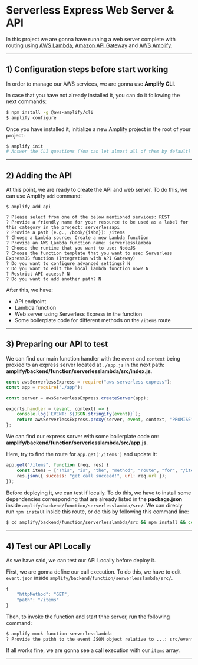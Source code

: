 # Serverless Express Web Server & API

In this project we are gonna have running a web server complete with routing using [AWS Lambda](https://aws.amazon.com/lambda/), [Amazon API Gateway](https://aws.amazon.com/api-gateway/) and [AWS Amplify](https://aws.amazon.com/es/amplify/).

---

## 1) Configuration steps before start working

In order to manage our AWS services, we are gonna use **Amplify CLI**.

In case that you have not already installed it, you can do it following the next commands:

```bash
$ npm install -g @aws-amplify/cli
$ amplify configure
```

Once you have installed it, initialize a new Amplify project in the root of your project:

```bash
$ amplify init
# Answer the CLI questions (You can let almost all of them by default)
```

---

## 2) Adding the API

At this point, we are ready to create the API and web server. To do this, we can use Amplify `add` command:

```
$ amplify add api

? Please select from one of the below mentioned services: REST
? Provide a friendly name for your resource to be used as a label for this category in the project: serverlessapi
? Provide a path (e.g., /book/{isbn}): /items
? Choose a Lambda source: Create a new Lambda function
? Provide an AWS Lambda function name: serverlesslambda
? Choose the runtime that you want to use: NodeJS
? Choose the function template that you want to use: Serverless ExpressJS function (Integration with API Gateway)
? Do you want to configure advanced settings? N
? Do you want to edit the local lambda function now? N
? Restrict API access? N
? Do you want to add another path? N
```

After this, we have:

-   API endpoint
-   Lambda function
-   Web server using Serverless Express in the function
-   Some boilerplate code for different methods on the `/items` route

---

## 3) Preparing our API to test

We can find our main function handler with the `event` and `context` being proxied to an express server located at `./app.js` in the next path: **amplify/backend/function/serverlesslambda/src/index.js**.

```js
const awsServerlessExpress = require("aws-serverless-express");
const app = require("./app");

const server = awsServerlessExpress.createServer(app);

exports.handler = (event, context) => {
	console.log(`EVENT: ${JSON.stringify(event)}`);
	return awsServerlessExpress.proxy(server, event, context, "PROMISE").promise;
};
```

We can find our express sorver with some boilerplate code on: **amplify/backend/function/serverlesslambda/src/app.js**.

Here, try to find the route for `app.get('/items')` and update it:

```js
app.get("/items", function (req, res) {
	const items = ["This", "is", "the", "method", "route", "for", "/items"];
	res.json({ success: "get call succeed!", url: req.url });
});
```

Before deploying it, we can test if locally.
To do this, we have to install some dependencies corresponding that are already listed in the **package.json** inside `amplify/backend/function/serverlesslambda/src/`.
We can direcly run `npm install` inside this route, or do this by following this command line:

```bash
$ cd amplify/backend/function/serverlesslambda/src && npm install && cd ../../../../../
```

---

## 4) Test our API Locally

As we have said, we can test our API Locally before deploy it.

First, we are gonna define our call execution. To do this, we have to edit `event.json` inside `amplify/backend/function/serverlesslambda/src/`.

```js
{
	"httpMethod": "GET",
	"path": "/items"
}
```

Then, to invoke the function and start thhe server, run the following command:

```bash
$ amplify mock function serverlesslambda
? Provide the pathh to the event JSON object relative to ...: src/event.json
```

If all works fine, we are gonna see a call execution with our `items` array.

---

